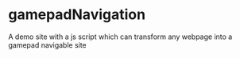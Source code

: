 # gamepadNavigation
A demo site with a js script which can transform any webpage into a gamepad navigable site
